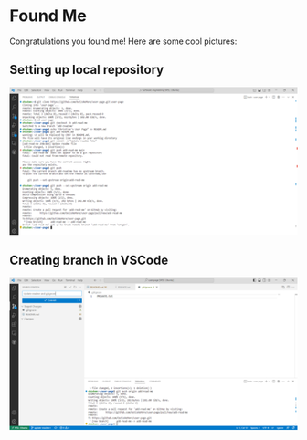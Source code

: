 # Found Me

Congratulations you found me! Here are some cool pictures:

## Setting up local repository
![Screenshot 1](./cmd%20line%20screenshot.png)

## Creating branch in VSCode
![Screenshot 2](./gitignore%20screenshot.png)